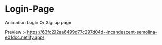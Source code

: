 # Login-Page
Animation Login Or Signup page

Preview :- https://63fc292aa6499d77c297d04d--incandescent-semolina-e01dcc.netlify.app/
